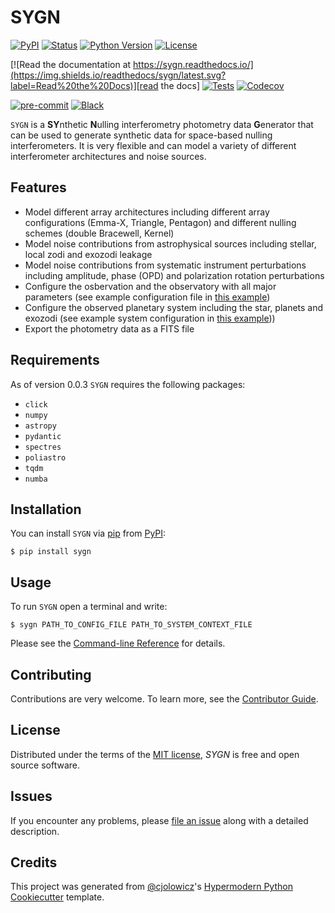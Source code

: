 # SYGN

[![PyPI](https://img.shields.io/pypi/v/sygn.svg)][pypi_]
[![Status](https://img.shields.io/pypi/status/sygn.svg)][status]
[![Python Version](https://img.shields.io/pypi/pyversions/sygn)][python version]
[![License](https://img.shields.io/pypi/l/sygn)][license]

[![Read the documentation at https://sygn.readthedocs.io/](https://img.shields.io/readthedocs/sygn/latest.svg?label=Read%20the%20Docs)][read the docs]
[![Tests](https://github.com/pahuber/sygn/workflows/Tests/badge.svg)][tests]
[![Codecov](https://codecov.io/gh/pahuber/sygn/branch/main/graph/badge.svg)][codecov]

[![pre-commit](https://img.shields.io/badge/pre--commit-enabled-brightgreen?logo=pre-commit&logoColor=white)][pre-commit]
[![Black](https://img.shields.io/badge/code%20style-black-000000.svg)][black]

[pypi_]: https://pypi.org/project/sygn/
[status]: https://pypi.org/project/sygn/
[python version]: https://pypi.org/project/sygn
[read the docs]: https://sygn.readthedocs.io/
[tests]: https://github.com/pahuber/sygn/actions?workflow=Tests
[codecov]: https://app.codecov.io/gh/pahuber/sygn
[pre-commit]: https://github.com/pre-commit/pre-commit
[black]: https://github.com/psf/black

`SYGN` is a **SY**nthetic **N**ulling interferometry photometry data **G**enerator that can be used to generate synthetic data for space-based nulling interferometers. It is very flexible and can model a variety of different interferometer architectures and noise sources.

## Features

- Model different array architectures including different array configurations (Emma-X, Triangle, Pentagon) and different nulling schemes (double Bracewell, Kernel)
- Model noise contributions from astrophysical sources including stellar, local zodi and exozodi leakage
- Model noise contributions from systematic instrument perturbations including amplitude, phase (OPD) and polarization rotation perturbations
- Configure the osbervation and the observatory with all major parameters (see example configuration file in [this example](./examples/config.yaml))
- Configure the observed planetary system including the star, planets and exozodi (see example system configuration in [this example](./examples/system.yaml)))
- Export the photometry data as a FITS file

## Requirements

As of version 0.0.3 `SYGN` requires the following packages:
- `click`
- `numpy`
- `astropy`
- `pydantic`
- `spectres`
- `poliastro`
- `tqdm`
- `numba`

## Installation

You can install `SYGN` via [pip] from [PyPI]:

```console
$ pip install sygn
```

## Usage

To run `SYGN` open a terminal and write:
```console
$ sygn PATH_TO_CONFIG_FILE PATH_TO_SYSTEM_CONTEXT_FILE
```


Please see the [Command-line Reference] for details.

## Contributing

Contributions are very welcome.
To learn more, see the [Contributor Guide].

## License

Distributed under the terms of the [MIT license][license],
_SYGN_ is free and open source software.

## Issues

If you encounter any problems,
please [file an issue] along with a detailed description.

## Credits

This project was generated from [@cjolowicz]'s [Hypermodern Python Cookiecutter] template.

[@cjolowicz]: https://github.com/cjolowicz
[pypi]: https://pypi.org/
[hypermodern python cookiecutter]: https://github.com/cjolowicz/cookiecutter-hypermodern-python
[file an issue]: https://github.com/pahuber/sygn/issues
[pip]: https://pip.pypa.io/

<!-- github-only -->

[license]: https://github.com/pahuber/sygn/blob/main/LICENSE
[contributor guide]: https://github.com/pahuber/sygn/blob/main/CONTRIBUTING.md
[command-line reference]: https://sygn.readthedocs.io/en/latest/usage.html
